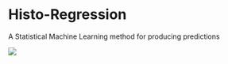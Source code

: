 # Histo-Regression
A Statistical Machine Learning method for producing predictions

<img src="https://render.githubusercontent.com/render/math?math=\widehat{Y}=\begin{cases}T_{Y\inC_{1}}(Y) & X \in C_{1}\\T_{Y \in C_{2}}(Y) & X \in C_{2}\\... & ...\\T_{Y \in C_{i}}(Y) & X \in C_{i}\\... & ...\\T_{Y \in C_{k}}(Y) & X \in C_{k}\end{cases}">

